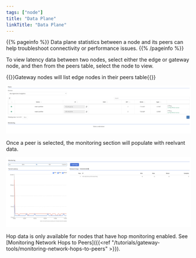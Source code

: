 ```yaml
---
tags: ["node"]
title: "Data Plane"
linkTitle: "Data Plane"
---
```


{{% pageinfo %}}
Data plane statistics between a node and its peers can help troubleshoot connectivity or performance issues.
{{% /pageinfo %}}

To view latency data between two nodes, select either the edge or gateway node, and then from the peers table, select the node to view.

{{<alert color="info">}}Gateway nodes will list edge nodes in their peers table{{</alert>}}

![img](peer-list.png)

Once a peer is selected, the monitoring section will populate with reelvant data.

![img](monitoring.png)

Hop data is only available for nodes that have hop monitoring enabled. See [Monitoring Network Hops to Peers]({{<ref "/tutorials/gateway-tools/monitoring-network-hops-to-peers" >}}).
